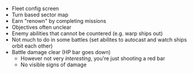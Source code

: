  - Fleet config screen
 - Turn based sector map
 - Earn "renown" by completing missions
 - Objectives often unclear
 - Enemy abilities that cannot be countered (e.g. warp ships out)
 - Not much to do in some battles (set abilites to autocast and watch ships orbit each other)
 - Battle damage clear (HP bar goes down)
	 - However not very _interesting_, you're just shooting a red bar
	 - No visible signs of damage